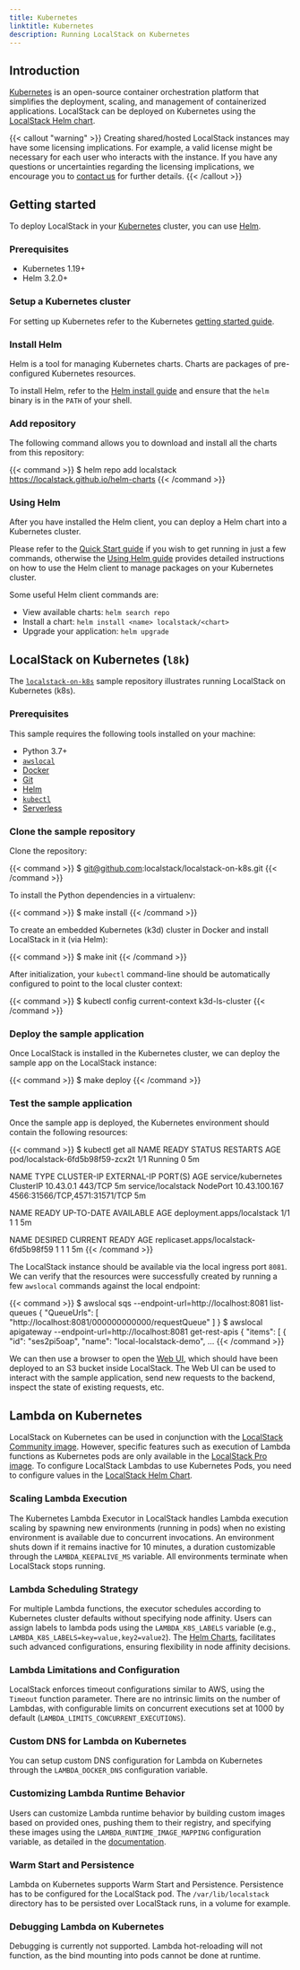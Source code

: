 ```yaml
---
title: Kubernetes
linktitle: Kubernetes
description: Running LocalStack on Kubernetes
---
```


## Introduction

[Kubernetes](https://kubernetes.io) is an open-source container orchestration platform that simplifies the deployment, scaling, and management of containerized applications.
LocalStack can be deployed on Kubernetes using the [LocalStack Helm chart](http://helm.localstack.cloud).

{{< callout "warning" >}}
Creating shared/hosted LocalStack instances may have some licensing implications.
For example, a valid license might be necessary for each user who interacts with the instance.
If you have any questions or uncertainties regarding the licensing implications, we encourage you to [contact us](https://localstack.cloud/contact) for further details.
{{< /callout >}}

## Getting started

To deploy LocalStack in your [Kubernetes](https://kubernetes.io/) cluster, you can use [Helm](https://helm.sh/).

### Prerequisites

- Kubernetes 1.19+
- Helm 3.2.0+

### Setup a Kubernetes cluster

For setting up Kubernetes refer to the Kubernetes  [getting started guide](https://kubernetes.io/docs/getting-started-guides/).

### Install Helm

Helm is a tool for managing Kubernetes charts.
Charts are packages of pre-configured Kubernetes resources.

To install Helm, refer to the  [Helm install guide](https://github.com/helm/helm#install) and ensure that the `helm` binary is in the `PATH` of your shell.

### Add repository

The following command allows you to download and install all the charts from this repository:

{{< command >}}
$ helm repo add localstack https://localstack.github.io/helm-charts
{{< /command >}}

### Using Helm

After you have installed the Helm client, you can deploy a Helm chart into a Kubernetes cluster.

Please refer to the [Quick Start guide](https://helm.sh/docs/intro/quickstart/)  if you wish to get running in just a few commands, otherwise the [Using Helm guide](https://helm.sh/docs/intro/using_helm/) provides detailed instructions on how to use the Helm client to manage packages on your Kubernetes cluster.

Some useful Helm client commands are:

- View available charts: `helm search repo`
- Install a chart: `helm install <name> localstack/<chart>`
- Upgrade your application: `helm upgrade`

## LocalStack on Kubernetes (`l8k`)

The [`localstack-on-k8s`](https://github.com/localstack/localstack-on-k8s) sample repository illustrates running LocalStack on Kubernetes (k8s).

### Prerequisites

This sample requires the following tools installed on your machine:

- Python 3.7+
- [`awslocal`](https://github.com/localstack/awscli-local)
- [Docker](https://www.docker.com)
- [Git](https://git-scm.com)
- [Helm](https://helm.sh)
- [`kubectl`](https://kubernetes.io/docs/tasks/tools/#kubectl)
- [Serverless](https://www.npmjs.com/package/serverless)

### Clone the sample repository

Clone the repository:

{{< command >}}
$ git@github.com:localstack/localstack-on-k8s.git
{{< /command >}}

To install the Python dependencies in a virtualenv:

{{< command >}}
$ make install
{{< /command >}}

To create an embedded Kubernetes (k3d) cluster in Docker and install LocalStack in it (via Helm):

{{< command >}}
$ make init
{{< /command >}}

After initialization, your `kubectl` command-line should be automatically configured to point to the local cluster context:

{{< command >}}
$ kubectl config current-context
<disable-copy>
k3d-ls-cluster
</disable-copy>
{{< /command >}}

### Deploy the sample application

Once LocalStack is installed in the Kubernetes cluster, we can deploy the sample app on the LocalStack instance:

{{< command >}}
$ make deploy
{{< /command >}}

### Test the sample application

Once the sample app is deployed, the Kubernetes environment should contain the following resources:

{{< command >}}
$ kubectl get all
NAME                              READY   STATUS    RESTARTS   AGE
pod/localstack-6fd5b98f59-zcx2t   1/1     Running   0          5m

NAME                 TYPE        CLUSTER-IP      EXTERNAL-IP   PORT(S)                         AGE
service/kubernetes   ClusterIP   10.43.0.1       <none>        443/TCP                         5m
service/localstack   NodePort    10.43.100.167   <none>        4566:31566/TCP,4571:31571/TCP   5m

NAME                         READY   UP-TO-DATE   AVAILABLE   AGE
deployment.apps/localstack   1/1     1            1           5m

NAME                                    DESIRED   CURRENT   READY   AGE
replicaset.apps/localstack-6fd5b98f59   1         1         1       5m
{{< /command >}}

The LocalStack instance should be available via the local ingress port `8081`.
We can verify that the resources were successfully created by running a few `awslocal` commands against the local endpoint:

{{< command >}}
$ awslocal sqs --endpoint-url=http://localhost:8081 list-queues
{
    "QueueUrls": [
        "http://localhost:8081/000000000000/requestQueue"
    ]
}
$ awslocal apigateway --endpoint-url=http://localhost:8081 get-rest-apis
{
    "items": [
        {
            "id": "ses2pi5oap",
            "name": "local-localstack-demo",
...
{{< /command >}}

We can then use a browser to open the [Web UI](http://localhost:8081/archive-bucket/index.html), which should have been deployed to an S3 bucket inside LocalStack.
The Web UI can be used to interact with the sample application, send new requests to the backend, inspect the state of existing requests, etc.

## Lambda on Kubernetes

LocalStack on Kubernetes can be used in conjunction with the [LocalStack Community image](https://hub.docker.com/r/localstack/localstack).
However, specific features such as execution of Lambda functions as Kubernetes pods are only available in the [LocalStack Pro image](https://hub.docker.com/r/localstack/localstack-pro).
To configure LocalStack Lambdas to use Kubernetes Pods, you need to configure values in the [LocalStack Helm Chart](https://github.com/localstack/helm-charts/blob/ce47b1590605901650ab788556bc871efbd78b8d/charts/localstack/values.yaml#L178-L208).

### Scaling Lambda Execution

The Kubernetes Lambda Executor in LocalStack handles Lambda execution scaling by spawning new environments (running in pods) when no existing environment is available due to concurrent invocations.
An environment shuts down if it remains inactive for 10 minutes, a duration customizable through the `LAMBDA_KEEPALIVE_MS` variable.
All environments terminate when LocalStack stops running.

### Lambda Scheduling Strategy

For multiple Lambda functions, the executor schedules according to Kubernetes cluster defaults without specifying node affinity.
Users can assign labels to lambda pods using the `LAMBDA_K8S_LABELS` variable (e.g., `LAMBDA_K8S_LABELS=key=value,key2=value2`).
The [Helm Charts](https://github.com/localstack/helm-charts), facilitates such advanced configurations, ensuring flexibility in node affinity decisions.

### Lambda Limitations and Configuration

LocalStack enforces timeout configurations similar to AWS, using the `Timeout` function parameter.
There are no intrinsic limits on the number of Lambdas, with configurable limits on concurrent executions set at 1000 by default (`LAMBDA_LIMITS_CONCURRENT_EXECUTIONS`).

### Custom DNS for Lambda on Kubernetes

You can setup custom DNS configuration for Lambda on Kubernetes through the `LAMBDA_DOCKER_DNS` configuration variable.

### Customizing Lambda Runtime Behavior

Users can customize Lambda runtime behavior by building custom images based on provided ones, pushing them to their registry, and specifying these images using the `LAMBDA_RUNTIME_IMAGE_MAPPING` configuration variable, as detailed in the [documentation](https://docs.localstack.cloud/references/configuration/#lambda).

### Warm Start and Persistence

Lambda on Kubernetes supports Warm Start and Persistence.
Persistence has to be configured for the LocalStack pod.
The `/var/lib/localstack` directory has to be persisted over LocalStack runs, in a volume for example.

### Debugging Lambda on Kubernetes

Debugging is currently not supported.
Lambda hot-reloading will not function, as the bind mounting into pods cannot be done at runtime.

